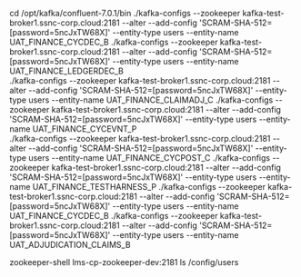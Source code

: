cd /opt/kafka/confluent-7.0.1/bin
./kafka-configs --zookeeper kafka-test-broker1.ssnc-corp.cloud:2181 --alter --add-config 'SCRAM-SHA-512=[password=5ncJxTW68X]' --entity-type users --entity-name UAT_FINANCE_CYCDEC_B
./kafka-configs --zookeeper kafka-test-broker1.ssnc-corp.cloud:2181 --alter --add-config 'SCRAM-SHA-512=[password=5ncJxTW68X]' --entity-type users --entity-name UAT_FINANCE_LEDGERDEC_B	
./kafka-configs --zookeeper kafka-test-broker1.ssnc-corp.cloud:2181 --alter --add-config 'SCRAM-SHA-512=[password=5ncJxTW68X]' --entity-type users --entity-name UAT_FINANCE_CLAIMADJ_C
./kafka-configs --zookeeper kafka-test-broker1.ssnc-corp.cloud:2181 --alter --add-config 'SCRAM-SHA-512=[password=5ncJxTW68X]' --entity-type users --entity-name UAT_FINANCE_CYCEVNT_P	
./kafka-configs --zookeeper kafka-test-broker1.ssnc-corp.cloud:2181 --alter --add-config 'SCRAM-SHA-512=[password=5ncJxTW68X]' --entity-type users --entity-name UAT_FINANCE_CYCPOST_C
./kafka-configs --zookeeper kafka-test-broker1.ssnc-corp.cloud:2181 --alter --add-config 'SCRAM-SHA-512=[password=5ncJxTW68X]' --entity-type users --entity-name UAT_FINANCE_TESTHARNESS_P
./kafka-configs --zookeeper kafka-test-broker1.ssnc-corp.cloud:2181 --alter --add-config 'SCRAM-SHA-512=[password=5ncJxTW68X]' --entity-type users --entity-name UAT_FINANCE_CYCDEC_B
./kafka-configs --zookeeper kafka-test-broker1.ssnc-corp.cloud:2181 --alter --add-config 'SCRAM-SHA-512=[password=5ncJxTW68X]' --entity-type users --entity-name UAT_ADJUDICATION_CLAIMS_B


 zookeeper-shell lms-cp-zookeeper-dev:2181 ls /config/users

